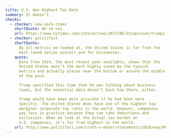 ```yaml
---
title: U.S. Has Highest Tax Rate
summary: It doesn't.
checks:
  - checker: new-york-times
    shortQuote: We're not.
    url: https://www.nytimes.com/interactive/2017/06/23/opinion/trumps-lies.html
  - checker: politifact
    shortQuote:
      By all metrics we looked at, the United States is far from the
      most taxed nation overall and for businesses.
    quote:
      Data from 2014, the most recent year available, shows that the
      United States wasn’t the most highly taxed by the typical
      metrics and actually places near the bottom or around the middle
      of the pack.

      Trump specified this time that he was talking about business
      taxes, but the essential data doesn’t back him there, either.

      Trump would have been more accurate if he had been more
      specific. The United States does have one of the highest top
      marginal corporate tax rates in the world. However, companies
      pay less in practice because they can take deductions and
      exclusions. When we look at the actual tax burden on
      U.S. companies, it’s far from highest in the world.
    url: http://www.politifact.com/truth-o-meter/statements/2016/may/08/donald-trump/donald-trump-us-not-highest-taxed-nation-in-world/
---
```

